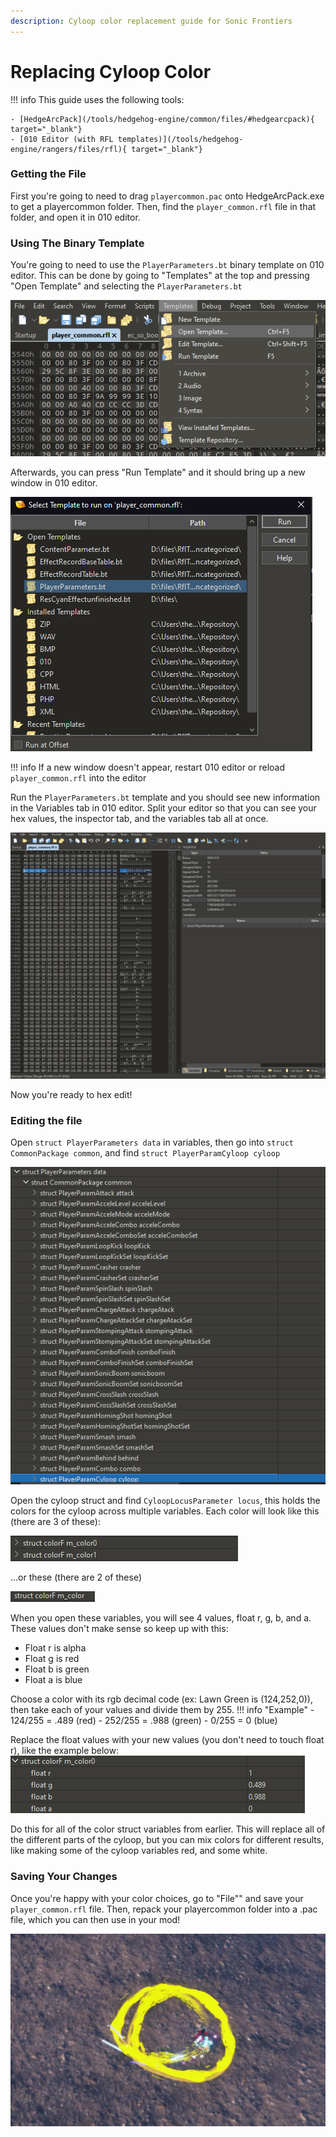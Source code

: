 ```yaml
---
description: Cyloop color replacement guide for Sonic Frontiers
---
```

# Replacing Cyloop Color

!!! info
    This guide uses the following tools:

    - [HedgeArcPack](/tools/hedgehog-engine/common/files/#hedgearcpack){ target="_blank"}
    - [010 Editor (with RFL templates)](/tools/hedgehog-engine/rangers/files/rfl){ target="_blank"}

### Getting the File
First you're going to need to drag `playercommon.pac` onto HedgeArcPack.exe to get a playercommon folder. Then, find the `player_common.rfl` file in that folder, and open it in 010 editor.

### Using The Binary Template
You're going to need to use the `PlayerParameters.bt` binary template on 010 editor. This can be done by going to "Templates" at the top and pressing "Open Template" and selecting the `PlayerParameters.bt`

![](./images/1.png)

Afterwards, you can press "Run Template" and it should bring up a new window in 010 editor.

![](./images/2.png)

!!! info
    If a new window doesn't appear, restart 010 editor or reload `player_common.rfl` into the editor

Run the `PlayerParameters.bt` template and you should see new information in the Variables tab in 010 editor. Split your editor so that you can see your hex values, the inspector tab, and the variables tab all at once.

![](./images/3.png)

Now you're ready to hex edit!

### Editing the file
Open `struct PlayerParameters data` in variables, then go into `struct CommonPackage common`, and find `struct PlayerParamCyloop cyloop`

![](./images/4.png)

Open the cyloop struct and find `CyloopLocusParameter locus`, this holds the colors for the cyloop across multiple variables. Each color will look like this (there are 3 of these):

![](./images/5.png)

...or these (there are 2 of these)

![](./images/6.png)

When you open these variables, you will see 4 values, float r, g, b, and a. These values don't make sense so keep up with this:

- Float r is alpha
- Float g is red
- Float b is green
- Float a is blue

Choose a color with its rgb decimal code (ex: Lawn Green is (124,252,0)), then take each of your values and divide them by 255.
!!! info "Example"
    - 124/255 = .489 (red)
    - 252/255 = .988 (green)
    - 0/255 = 0 (blue)

Replace the float values with your new values (you don't need to touch float r), like the example below:
![](./images/7.png)

Do this for all of the color struct variables from earlier. This will replace all of the different parts of the cyloop, but you can mix colors for different results, like making some of the cyloop variables red, and some white.

### Saving Your Changes

Once you're happy with your color choices, go to "File"" and save your `player_common.rfl` file. Then, repack your playercommon folder into a .pac file, which you can then use in your mod!

![](./images/8.png)
